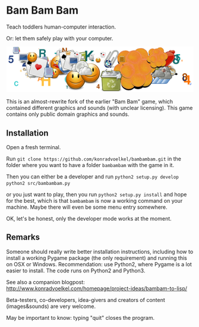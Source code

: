 # Bam Bam Bam
Teach toddlers human-computer interaction.

Or: let them safely play with your computer.

![Screenshot from 16.02.2014](/web/screenshot-2014-02-16-medium.png?raw=true "Screenshot")

This is an almost-rewrite fork of the earlier "Bam Bam" game, which contained different graphics and sounds (with unclear licensing). This game contains only public domain graphics and sounds.

## Installation

Open a fresh terminal.

Run
`git clone https://github.com/konradvoelkel/bambambam.git`
in the folder where you want to have a folder `bambambam` with the game in it.

Then you can either be a developer and run
`python2 setup.py develop`
`python2 src/bambambam.py`

or you just want to play, then you run
`python2 setup.py install`
and hope for the best, which is that
`bambambam`
is now a working command on your machine.
Maybe there will even be some menu entry somewhere.

OK, let's be honest, only the developer mode works at the moment.

## Remarks

Someone should really write better installation instructions, including how to install a working Pygame package (the only requirement) and running this on OSX or Windows.
Recommendation: use Python2, where Pygame is a lot easier to install. The code runs on Python2 and Python3.

See also a companion blogpost:
http://www.konradvoelkel.com/homepage/project-ideas/bambam-to-lisp/

Beta-testers, co-developers, idea-givers and creators of content (images&sounds) are very welcome.

May be important to know: typing "quit" closes the program.
